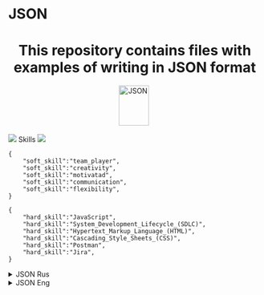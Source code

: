 # JSON
<h1 align="center">This repository contains files with examples of writing in JSON format</h1>


<div align="center">
  <img src="https://drive.google.com/uc?export=download&confirm=no_antivirus&id=1sQz6t5zimvKm0gqlF_3yHyueb5lTq70I"  title="JSON" alt="JSON" width="60" height="80"/>&nbsp;
</div>

<img src="https://drive.google.com/uc?export=download&confirm=no_antivirus&id=1fMIfRs7JAEHNMRAN-hybLoSz5Yv5HYbi"/> Skills <img src="https://drive.google.com/uc?export=download&confirm=no_antivirus&id=11pxlgs0K3PTDJnSroSjWMBSHeLsZmnsH"/>



```
{
	"soft_skill":"team_player",
	"soft_skill":"creativity",
	"soft_skill":"motivatad",
	"soft_skill":"communication",
	"soft_skill":"flexibility",
}

{
	"hard_skill":"JavaScript",
	"hard_skill":"System_Development_Lifecycle_(SDLC)",       
	"hard_skill":"Hypertext_Markup_Language_(HTML)",
	"hard_skill":"Cascading_Style_Sheets_(CSS)",
	"hard_skill":"Postman",
	"hard_skill":"Jira",
}
```

<details>
<summary> JSON Rus </summary>

 4. Создать внешний репозиторий c названием JSON. 
 5. Клонировать репозиторий JSON на локальный компьютер. 
 6. Внутри локального JSON создать файл “new.json”.
 7. Добавить файл под гит.
 8. Закоммитить файл.
 9. Отправить файл на внешний GitHub репозиторий.
 10. Отредактировать содержание файла “new.json” - написать информацию о себе (ФИО, возраст, количество домашних животных, будущая желаемая зарплата). Всё написать в формате JSON.
 11. Отправить изменения на внешний репозиторий.
 12. Создать файл preferences.json
 13. В файл preferences.json добавить информацию о своих предпочтениях (Любимый фильм, любимый сериал, любимая еда, любимое время года, сторона которую хотели бы посетить) в формате JSON.
 14. Создать файл sklls.json добавить информацию о скиллах которые будут изучены на курсе в формате JSON
 15. Отправить сразу 2 файла на внешний репозиторий.
 16. На веб интерфейсе создать файл bug_report.json.
 17. Сделать Commit changes (сохранить) изменения на веб интерфейсе.
 18. На веб интерфейсе модифицировать файл bug_report.json, добавить баг репорт в формате JSON.
 19. Сделать Commit changes (сохранить) изменения на веб интерфейсе.
 20. Синхронизировать внешний и локальный репозиторий JSON
</details>


<details>
<summary> JSON Eng </summary>
4. Create an external repository named JSON.
   5. Clone the JSON repository to the local machine.
   6. Inside the JSON context, create a "new.json" file.
   7. Add file under git.
   8. Commit the file.
   9. Push the file to an external GitHub repository.
   10. Edit the content of the "new.json" file - write information about yourself (name, age, number of pets, future desired salary). Everything is written in JSON format.
   11. Push changes to an external repository.
   12. Create preferences.json file
   13. In the preferences.json file, add information about your preferences (Favorite movie, favorite series, favorite food, favorite season, party you would like to visit) in JSON format.
   14. Create the sklls.json file.
   15. Send 2 files at once to an external repository.
   16. On the web interface, create a bug_report.json file.
   17. Make a commit (save) changes on the web interface.
   18. On the web interface, modify the bug_report.json file, add a bug report in JSON format.
   19. Make a commit (save) changes on the web interface.
   20. Synchronize external and local JSON repository
</details>
